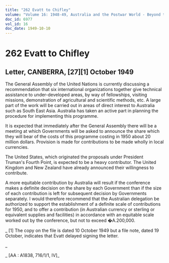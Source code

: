 ```yaml
---
title: "262 Evatt to Chifley"
volume: "Volume 16: 1948-49, Australia and the Postwar World - Beyond the Region"
doc_id: 6977
vol_id: 16
doc_date: 1949-10-10
---
```


# 262 Evatt to Chifley

## Letter, CANBERRA, [27][1] October 1949

The General Assembly of the United Nations is currently discussing a recommendation that six international organizations together give technical assistance to under-developed areas, by way of fellowships, visiting missions, demonstration of agricultural and scientific methods, etc. A large part of the work will be carried out in areas of direct interest to Australia such as South East Asia. Australia has taken an active part in planning the procedure for implementing this programme.

It is expected that immediately after the General Assembly there will be a meeting at which Governments will be asked to announce the share which they will bear of the costs of this programme costing in 1950 about 20 million dollars. Provision is made for contributions to be made wholly in local currencies.

The United States, which originated the proposals under President Truman's Fourth Point, is expected to be a heavy contributor. The United Kingdom and New Zealand have already announced their willingness to contribute.

A more equitable contribution by Australia will result if the conference makes a definite decision on the share by each Government than if the size of each contribution is left for subsequent decision by Governments separately. I would therefore recommend that the Australian delegation be authorized to support the establishment of a definite scale of contributions for 1950, and to offer a contribution (in Australian currency or sterling or equivalent supplies and facilities) in accordance with an equitable scale worked out by the conference, but not to exceed �A.200,000.

_ [1] The copy on the file is dated 10 October 1949 but a file note, dated 19 October, indicates that Evatt delayed signing the letter.

_

_ [AA : A1838, 716/1/1, IV]_
